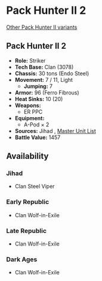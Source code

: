 # Pack Hunter II 2 

[Other Pack Hunter II variants](../pack_hunter_ii.md) 

## Pack Hunter II 2 

- **Role:** Striker 
- **Tech Base:** Clan (3078) 
- **Chassis:** 30 tons (Endo Steel) 
- **Movement:** 7 / 11, Light 
  - **Jumping:** 7 
- **Armor:** 96 (Ferro Fibrous) 
- **Heat Sinks:** 10 (20) 
- **Weapons:** 
  - ER PPC 
- **Equipment:** 
  - A-Pod × 2 
- **Sources:** Jihad , [Master Unit List](http://masterunitlist.info/Unit/Details/2397/pack-hunter-ii-2) 
- **Battle Value:** 1457 

## Availability 

### Jihad 

- Clan Steel Viper 

### Early Republic 

- Clan Wolf-in-Exile 

### Late Republic 

- Clan Wolf-in-Exile 

### Dark Ages 

- Clan Wolf-in-Exile 

